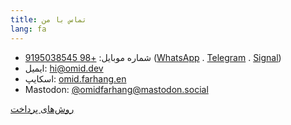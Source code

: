 ```yaml
---
title: تماس با من
lang: fa
---
```

* شماره موبایل: [+98 9195038545](call:+989195038545) ([WhatsApp](https://wa.me/989195038545) .  [Telegram](https://telegram.me/omidfarhang) .  [Signal](https://signal.me/#p/+989195038545))
* ایمیل: [hi@omid.dev](mailto:hi@omid.dev)
* اسکایپ: [omid.farhang.en](skype:omid.farhang.en?chat)
* Mastodon: [@omidfarhang@mastodon.social](https://mastodon.social/@omidfarhang)

[روش‌های پرداخت](payment-options)
